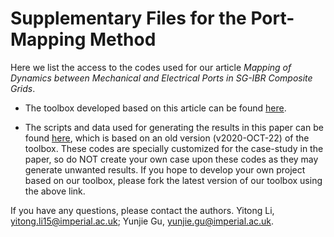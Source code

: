# Supplementary Files for the Port-Mapping Method

Here we list the access to the codes used for our article *Mapping of Dynamics between Mechanical and Electrical Ports in SG-IBR Composite Grids*.

* The toolbox developed based on this article can be found [here](https://github.com/Future-Power-Networks/Simplex-Power-Systems).

* The scripts and data used for generating the results in this paper can be found [here](https://github.com/Future-Power-Networks/Simplex-Power-Systems/tree/PortMapping), which is based on an old version (v2020-OCT-22) of the toolbox. These codes are specially customized for the case-study in the paper, so do NOT create your own case upon these codes as they may generate unwanted results. If you hope to develop your own project based on our toolbox, please fork the latest version of our toolbox using the above link.

If you have any questions, please contact the authors.
Yitong Li, yitong.li15@imperial.ac.uk; Yunjie Gu, yunjie.gu@imperial.ac.uk.

